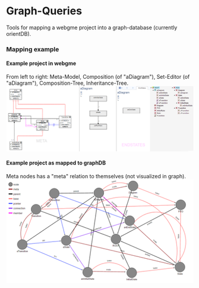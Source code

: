 # Graph-Queries
Tools for mapping a webgme project into a graph-database (currently orientDB). 

### Mapping example

#### Example project in webgme
From left to right: Meta-Model, Composition (of "aDiagram"), Set-Editor (of "aDiagram"), Composition-Tree, Inheritance-Tree.
![WebGME Model](img/FSM_webgme.png "Finite state-machine in webgme. From left to right, Meta-Model, Composition, SetEditor, Composition-Tree, Inheritance-Tree")

#### Example project as mapped to graphDB
Meta nodes has a "meta" relation to themselves (not visualized in graph).
![GraphDB Model](img/FSM_graphDB.png "Finite state-machine project mapped to graphDB.")
